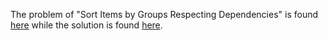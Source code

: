 The problem of "Sort Items by Groups Respecting Dependencies" is found [here](https://leetcode.com/problems/sort-items-by-groups-respecting-dependencies/description/) while the solution is found [here](https://github.com/aurimas13/Solutions-To-Problems/blob/main/LeetCode/Python%20Solutions/Sort%20Items%20by%20Groups%20Respecting%20Dependencies/sort.py).
